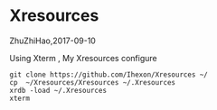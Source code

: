 # Xresources

ZhuZhiHao,2017-09-10

Using Xterm , My Xresources configure

```
git clone https://github.com/Ihexon/Xresources ~/
cp  ~/Xresources/Xresources ~/.Xresources
xrdb -load ~/.Xresources
xterm
```
